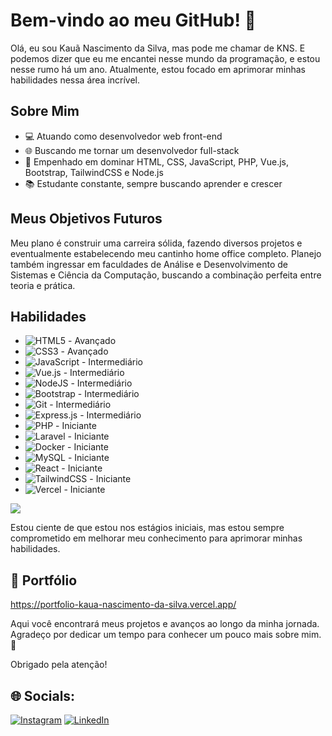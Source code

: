 # Bem-vindo ao meu GitHub! 👋

Olá, eu sou Kauã Nascimento da Silva, mas pode me chamar de KNS. E podemos dizer que eu me encantei nesse mundo da programação, e estou nesse rumo há um ano. Atualmente, estou focado em aprimorar minhas habilidades nessa área incrível.

## Sobre Mim

- 💻 Atuando como desenvolvedor web front-end
- 🌐 Buscando me tornar um desenvolvedor full-stack
- 🚀 Empenhado em dominar HTML, CSS, JavaScript, PHP, Vue.js, Bootstrap, TailwindCSS e Node.js
- 📚 Estudante constante, sempre buscando aprender e crescer

## Meus Objetivos Futuros

Meu plano é construir uma carreira sólida, fazendo diversos projetos e eventualmente estabelecendo meu cantinho home office completo. Planejo também ingressar em faculdades de Análise e Desenvolvimento de Sistemas e Ciência da Computação, buscando a combinação perfeita entre teoria e prática.

## Habilidades

- ![HTML5](https://img.shields.io/badge/html5-%23E34F26.svg?style=for-the-badge&logo=html5&logoColor=white) - Avançado
- ![CSS3](https://img.shields.io/badge/css3-%231572B6.svg?style=for-the-badge&logo=css3&logoColor=white) - Avançado
- ![JavaScript](https://img.shields.io/badge/javascript-%23323330.svg?style=for-the-badge&logo=javascript&logoColor=%23F7DF1E) - Intermediário
- ![Vue.js](https://img.shields.io/badge/vue.js-%2335495e.svg?style=for-the-badge&logo=vuedotjs&logoColor=%234FC08D) - Intermediário
- ![NodeJS](https://img.shields.io/badge/node.js-6DA55F?style=for-the-badge&logo=node.js&logoColor=white) - Intermediário
- ![Bootstrap](https://img.shields.io/badge/bootstrap-%238511FA.svg?style=for-the-badge&logo=bootstrap&logoColor=white) - Intermediário
- ![Git](https://img.shields.io/badge/git-%23F05033.svg?style=for-the-badge&logo=git&logoColor=white) - Intermediário
- ![Express.js](https://img.shields.io/badge/express.js-%23404d59.svg?style=for-the-badge&logo=express&logoColor=%2361DAFB) - Intermediário
- ![PHP](https://img.shields.io/badge/php-%23777BB4.svg?style=for-the-badge&logo=php&logoColor=white) - Iniciante
- ![Laravel](https://img.shields.io/badge/laravel-%23FF2D20.svg?style=for-the-badge&logo=laravel&logoColor=white) - Iniciante
- ![Docker](https://img.shields.io/badge/docker-%230db7ed.svg?style=for-the-badge&logo=docker&logoColor=white) - Iniciante
- ![MySQL](https://img.shields.io/badge/mysql-4479A1.svg?style=for-the-badge&logo=mysql&logoColor=white) - Iniciante
- ![React](https://img.shields.io/badge/react-%2320232a.svg?style=for-the-badge&logo=react&logoColor=%2361DAFB) - Iniciante
- ![TailwindCSS](https://img.shields.io/badge/tailwindcss-%2338B2AC.svg?style=for-the-badge&logo=tailwind-css&logoColor=white) - Iniciante
- ![Vercel](https://img.shields.io/badge/vercel-%23000000.svg?style=for-the-badge&logo=vercel&logoColor=white) - Iniciante

![](https://github-readme-stats.vercel.app/api/top-langs/?username=knsxl&theme=dark&hide_border=false&include_all_commits=false&count_private=false&layout=compact)

Estou ciente de que estou nos estágios iniciais, mas estou sempre comprometido em melhorar meu conhecimento para aprimorar minhas habilidades.

## 👤 Portfólio

https://portfolio-kaua-nascimento-da-silva.vercel.app/

Aqui você encontrará meus projetos e avanços ao longo da minha jornada. Agradeço por dedicar um tempo para conhecer um pouco mais sobre mim. 🚀

Obrigado pela atenção!

## 🌐 Socials:
[![Instagram](https://img.shields.io/badge/Instagram-%23E4405F.svg?logo=Instagram&logoColor=white)](https://instagram.com/kns.zx)
[![LinkedIn](https://img.shields.io/badge/LinkedIn-%230077B5.svg?logo=linkedin&logoColor=white)](https://www.linkedin.com/in/kauã-nascimento-da-silva)
